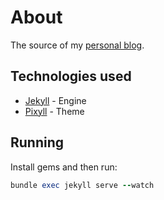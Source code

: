 # About
The source of my [personal blog](http://mitrev.net).

## Technologies used
* [Jekyll](http://jekyllrb.com/) - Engine
* [Pixyll](http://pixyll.com/) - Theme

## Running

Install gems and then run:

```ruby
bundle exec jekyll serve --watch
```
